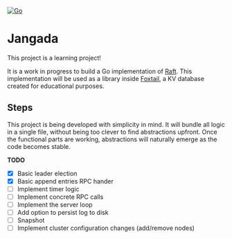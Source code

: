 [![Go](https://github.com/laurocaetano/jangada/actions/workflows/go.yml/badge.svg?branch=main)](https://github.com/laurocaetano/jangada/actions/workflows/go.yml)

# Jangada

This project is a learning project!

It is a work in progress to build a Go implementation of [Raft](https://raft.github.io/raft.pdf). This implementation will
be used as a library inside [Foxtail](https://github.com/laurocaetano/foxtail), a KV database
created for educational purposes.

## Steps

This project is being developed with simplicity in mind. It will bundle all logic in a single file, without being too clever
to find abstractions upfront. Once the functional parts are working, abstractions will naturally emerge as the code becomes
stable.

**TODO**

- [x] Basic leader election
- [x] Basic append entries RPC hander
- [ ] Implement timer logic
- [ ] Implement concrete RPC calls
- [ ] Implement the server loop
- [ ] Add option to persist log to disk
- [ ] Snapshot
- [ ] Implement cluster configuration changes (add/remove nodes)
